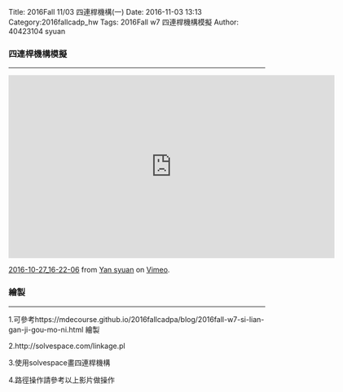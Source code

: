 Title: 2016Fall 11/03 四連桿機構(一)
Date: 2016-11-03 13:13
Category:2016fallcadp_hw
Tags: 2016Fall w7 四連桿機構模擬
Author: 40423104 syuan

### 四連桿機構模擬
<hr/>
<!-- PELICAN_END_SUMMARY -->
<iframe src="https://player.vimeo.com/video/189118736" width="640" height="360" frameborder="0" webkitallowfullscreen mozallowfullscreen allowfullscreen></iframe>
<p><a href="https://vimeo.com/189118736">2016-10-27_16-22-06</a> from <a href="https://vimeo.com/user44900188">Yan syuan</a> on <a href="https://vimeo.com">Vimeo</a>.</p>

### 繪製
<hr/>

<p>1.可參考https://mdecourse.github.io/2016fallcadpa/blog/2016fall-w7-si-lian-gan-ji-gou-mo-ni.html 繪製</p>
<p>2.http://solvespace.com/linkage.pl </p>
<p>3.使用solvespace畫四連桿機構</p>
<p>4.路徑操作請參考以上影片做操作</p>
